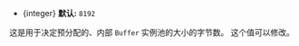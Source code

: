 <!-- YAML
added: v0.11.3
-->

* {integer} **默认:** `8192`

这是用于决定预分配的、内部 `Buffer` 实例池的大小的字节数。
这个值可以修改。

